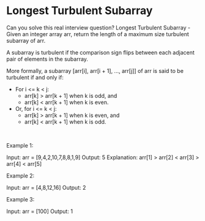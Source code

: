 # Longest Turbulent Subarray

Can you solve this real interview question? Longest Turbulent Subarray - Given an integer array arr, return the length of a maximum size turbulent subarray of arr.

A subarray is turbulent if the comparison sign flips between each adjacent pair of elements in the subarray.

More formally, a subarray [arr[i], arr[i + 1], ..., arr[j]] of arr is said to be turbulent if and only if:

 * For i <= k < j:
   * arr[k] > arr[k + 1] when k is odd, and
   * arr[k] < arr[k + 1] when k is even.
 * Or, for i <= k < j:
   * arr[k] > arr[k + 1] when k is even, and
   * arr[k] < arr[k + 1] when k is odd.

 

Example 1:


Input: arr = [9,4,2,10,7,8,8,1,9]
Output: 5
Explanation: arr[1] > arr[2] < arr[3] > arr[4] < arr[5]


Example 2:


Input: arr = [4,8,12,16]
Output: 2


Example 3:


Input: arr = [100]
Output: 1